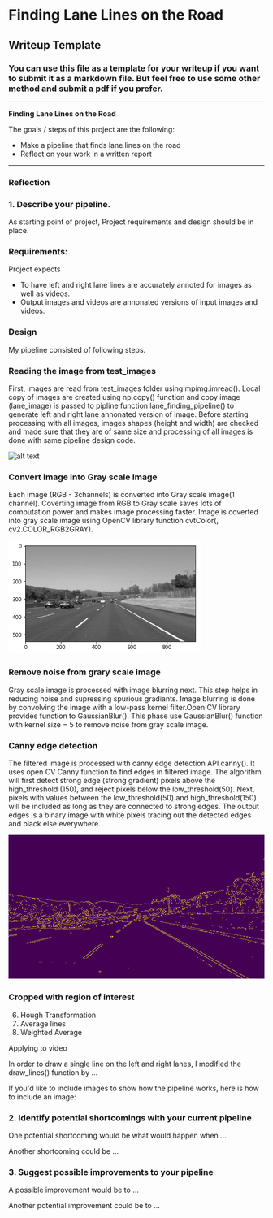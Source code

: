 # **Finding Lane Lines on the Road** 

## Writeup Template

### You can use this file as a template for your writeup if you want to submit it as a markdown file. But feel free to use some other method and submit a pdf if you prefer.

---

**Finding Lane Lines on the Road**

The goals / steps of this project are the following:
* Make a pipeline that finds lane lines on the road
* Reflect on your work in a written report


[//]: # (Image References)

[image1]: ./test_images/solidWhiteCurve.jpg "Original Image"
[image2]: ./processed_grayscale_solidWhiteCurve.png "Grayscale"
[image3]: ./processed_canny_solidWhiteCurve.jpg "Canny Image"

---

### Reflection

### 1. Describe your pipeline. 
As starting point of project, Project requirements and design should be in place. 

### Requirements:
Project expects 
 * To have left and right lane lines are accurately annoted for images as well as videos. 
 * Output images and videos are annonated versions of input images and videos.

### Design
My pipeline consisted of following steps. 

### Reading the image from test_images

First, images are read from test_images folder using mpimg.imread(). Local copy of images are created using np.copy() function and copy image (lane_image) is passed to pipline function lane_finding_pipeline() to generate left and right lane annonated version of image. Before starting processing with all images, images shapes (height and width) are checked and made sure that they are of same size and processing of all images is done with same pipeline design code.     

![alt text][image1]

### Convert Image into Gray scale Image

Each image (RGB - 3channels) is converted into Gray scale image(1 channel). Coverting image from RGB to Gray scale saves lots of computation power and makes image processing faster. Image is coverted into gray scale image using OpenCV library function cvtColor(<image>, cv2.COLOR_RGB2GRAY). 

![alt text][image2]

### Remove noise from grary scale image
Gray scale image is processed with image blurring next. This step helps in reducing noise and supressing spurious gradiants. Image blurring is done by convolving the image with a low-pass kernel filter.Open CV library provides function to GaussianBlur(). This phase use GaussianBlur() function with kernel size = 5 to remove noise from gray scale image. 

### Canny edge detection

The filtered image is processed with canny edge detection API canny(). It uses open CV Canny function to find edges in filtered image. The algorithm will first detect strong edge (strong gradient) pixels above the high_threshold (150), and reject pixels below the low_threshold(50). Next, pixels with values between the low_threshold(50) and high_threshold(150) will be included as long as they are connected to strong edges. The output edges is a binary image with white pixels tracing out the detected edges and black else everywhere. 

![alt text][image3]

### Cropped with region of interest

6. Hough Transformation
7. Average lines
8. Weighted Average


Applying to video
    
In order to draw a single line on the left and right lanes, I modified the draw_lines() function by ...

If you'd like to include images to show how the pipeline works, here is how to include an image: 




### 2. Identify potential shortcomings with your current pipeline


One potential shortcoming would be what would happen when ... 

Another shortcoming could be ...


### 3. Suggest possible improvements to your pipeline

A possible improvement would be to ...

Another potential improvement could be to ...
